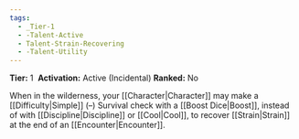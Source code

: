 ```yaml
---
tags:
  - _Tier-1
  - -Talent-Active
  - Talent-Strain-Recovering
  - -Talent-Utility
---
```

**Tier:** 1 
**Activation:** Active (Incidental)
**Ranked:** No 

When in the wilderness, your [[Character|Character]] may make a [[Difficulty|Simple]] (–) Survival check with a [[Boost Dice|Boost]], instead of with [[Discipline|Discipline]] or [[Cool|Cool]], to recover [[Strain|Strain]] at the end of an [[Encounter|Encounter]].